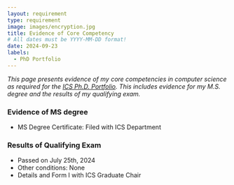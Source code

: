 ```yaml
---
layout: requirement
type: requirement
image: images/encryption.jpg
title: Evidence of Core Competency
# All dates must be YYYY-MM-DD format!
date: 2024-09-23
labels:
  - PhD Portfolio
---
```


*This page presents evidence of my core competencies in computer science as required for the [ICS Ph.D. Portfolio](https://philipmjohnson.org/essays/why-and-how-to-write-a-high-quality-phd-portfolio.html). This includes evidence for my M.S. degree and the results of my qualifying exam.*

### Evidence of MS degree

- MS Degree Certificate: Filed with ICS Department

### Results of Qualifying Exam
- Passed on July 25th, 2024
- Other conditions: None
- Details and Form I with ICS Graduate Chair